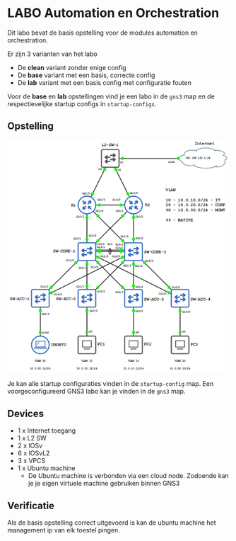 # LABO Automation en Orchestration

Dit labo bevat de basis opstelling voor de modules automation en orchestration.

Er zijn 3 varianten van het labo

- De **clean** variant zonder enige config
- De **base** variant met een basis, correcte config
- De **lab** variant met een basis config met configuratie fouten

Voor de **base** en **lab** opstellingen vind je een labo in de `gns3` map en de respectievelijke startup configs in `startup-configs`.

## Opstelling
![Opstelling](lab-automation-orchestration-layout.png)

Je kan alle startup configuraties vinden in de `startup-config` map. Een voorgeconfigureerd GNS3 labo kan je vinden in de `gns3` map.

## Devices

* 1 x Internet toegang
* 1 x L2 SW
* 2 x IOSv
* 6 x IOSvL2
* 3 x VPCS
* 1 x Ubuntu machine
  * De Ubuntu machine is verbonden via een cloud node. Zodoende kan je je eigen virtuele machine gebruiken binnen GNS3

## Verificatie

Als de basis opstelling correct uitgevoerd is kan de ubuntu machine het management ip van elk toestel pingen.